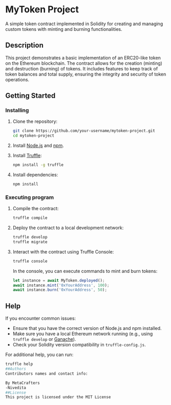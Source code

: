 # MyToken Project

A simple token contract implemented in Solidity for creating and managing custom tokens with minting and burning functionalities.

## Description

This project demonstrates a basic implementation of an ERC20-like token on the Ethereum blockchain. The contract allows for the creation (minting) and destruction (burning) of tokens. It includes features to keep track of token balances and total supply, ensuring the integrity and security of token operations.

## Getting Started

### Installing

1. Clone the repository:
    ```bash
    git clone https://github.com/your-username/mytoken-project.git
    cd mytoken-project
    ```

2. Install [Node.js](https://nodejs.org/) and [npm](https://www.npmjs.com/).

3. Install [Truffle](https://www.trufflesuite.com/truffle):
    ```bash
    npm install -g truffle
    ```

4. Install dependencies:
    ```bash
    npm install
    ```

### Executing program

1. Compile the contract:
    ```bash
    truffle compile
    ```

2. Deploy the contract to a local development network:
    ```bash
    truffle develop
    truffle migrate
    ```

3. Interact with the contract using Truffle Console:
    ```bash
    truffle console
    ```

    In the console, you can execute commands to mint and burn tokens:
    ```javascript
    let instance = await MyToken.deployed();
    await instance.mint('0xYourAddress', 100);
    await instance.burn('0xYourAddress', 50);
    ```

## Help

If you encounter common issues:

- Ensure that you have the correct version of Node.js and npm installed.
- Make sure you have a local Ethereum network running (e.g., using `truffle develop` or [Ganache](https://www.trufflesuite.com/ganache)).
- Check your Solidity version compatibility in `truffle-config.js`.

For additional help, you can run:
```bash
truffle help
##Authors
Contributors names and contact info:

By MetaCrafters
-Nivedita
##License
This project is licensed under the MIT License
